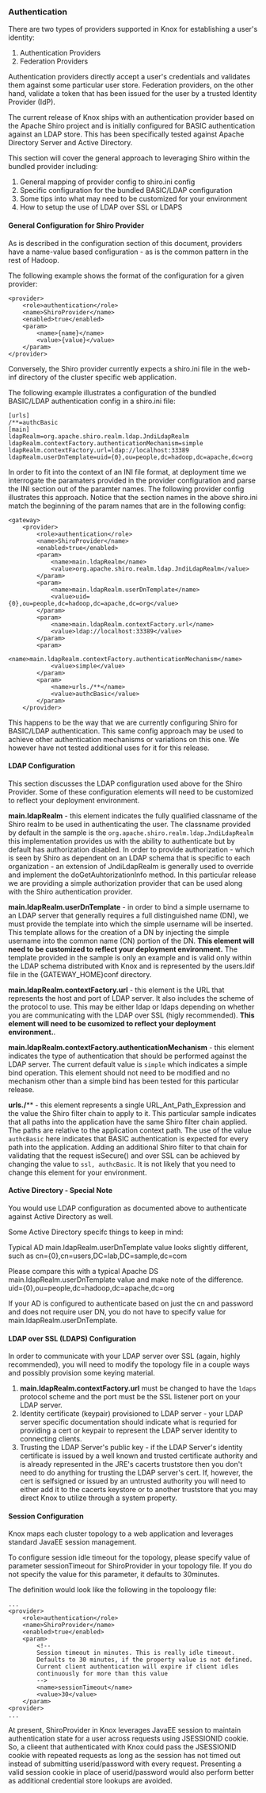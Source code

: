 <!---
   Licensed to the Apache Software Foundation (ASF) under one or more
   contributor license agreements.  See the NOTICE file distributed with
   this work for additional information regarding copyright ownership.
   The ASF licenses this file to You under the Apache License, Version 2.0
   (the "License"); you may not use this file except in compliance with
   the License.  You may obtain a copy of the License at

       http://www.apache.org/licenses/LICENSE-2.0

   Unless required by applicable law or agreed to in writing, software
   distributed under the License is distributed on an "AS IS" BASIS,
   WITHOUT WARRANTIES OR CONDITIONS OF ANY KIND, either express or implied.
   See the License for the specific language governing permissions and
   limitations under the License.
--->

### Authentication ###

There are two types of providers supported in Knox for establishing a user's identity:

1. Authentication Providers
2. Federation Providers

Authentication providers directly accept a user's credentials and validates them against some particular user store. Federation providers, on the other hand, validate a token that has been issued for the user by a trusted Identity Provider (IdP).

The current release of Knox ships with an authentication provider based on the Apache Shiro project and is initially configured for BASIC authentication against an LDAP store. This has been specifically tested against Apache Directory Server and Active Directory.

This section will cover the general approach to leveraging Shiro within the bundled provider including:

1. General mapping of provider config to shiro.ini config
2. Specific configuration for the bundled BASIC/LDAP configuration
3. Some tips into what may need to be customized for your environment
4. How to setup the use of LDAP over SSL or LDAPS

#### General Configuration for Shiro Provider ####

As is described in the configuration section of this document, providers have a name-value based configuration - as is the common pattern in the rest of Hadoop.

The following example shows the format of the configuration for a given provider:

    <provider>
        <role>authentication</role>
        <name>ShiroProvider</name>
        <enabled>true</enabled>
        <param>
            <name>{name}</name>
            <value>{value}</value>
        </param>
    </provider>

Conversely, the Shiro provider currently expects a shiro.ini file in the web-inf directory of the cluster specific web application.

The following example illustrates a configuration of the bundled BASIC/LDAP authentication config in a shiro.ini file:

	[urls]
	/**=authcBasic
	[main]
	ldapRealm=org.apache.shiro.realm.ldap.JndiLdapRealm
	ldapRealm.contextFactory.authenticationMechanism=simple
	ldapRealm.contextFactory.url=ldap://localhost:33389
	ldapRealm.userDnTemplate=uid={0},ou=people,dc=hadoop,dc=apache,dc=org

In order to fit into the context of an INI file format, at deployment time we interrogate the paramaters provided in the provider configuration and parse the INI section out of the paramter names. The following provider config illustrates this approach. Notice that the section names in the above shiro.ini match the beginning of the param names that are in the following config:

    <gateway>
        <provider>
            <role>authentication</role>
            <name>ShiroProvider</name>
            <enabled>true</enabled>
            <param>
                <name>main.ldapRealm</name>
                <value>org.apache.shiro.realm.ldap.JndiLdapRealm</value>
            </param>
            <param>
                <name>main.ldapRealm.userDnTemplate</name>
                <value>uid={0},ou=people,dc=hadoop,dc=apache,dc=org</value>
            </param>
            <param>
                <name>main.ldapRealm.contextFactory.url</name>
                <value>ldap://localhost:33389</value>
            </param>
            <param>
                <name>main.ldapRealm.contextFactory.authenticationMechanism</name>
                <value>simple</value>
            </param>
            <param>
                <name>urls./**</name>
                <value>authcBasic</value>
            </param>
        </provider>

This happens to be the way that we are currently configuring Shiro for BASIC/LDAP authentication. This same config approach may be used to achieve other authentication mechanisms or variations on this one. We however have not tested additional uses for it for this release.

#### LDAP Configuration ####

This section discusses the LDAP configuration used above for the Shiro Provider. Some of these configuration elements will need to be customized to reflect your deployment environment.

**main.ldapRealm** - this element indicates the fully qualified classname of the Shiro realm to be used in authenticating the user. The classname provided by default in the sample is the `org.apache.shiro.realm.ldap.JndiLdapRealm` this implementation provides us with the ability to authenticate but by default has authorization disabled. In order to provide authorization - which is seen by Shiro as dependent on an LDAP schema that is specific to each organization - an extension of JndiLdapRealm is generally used to override and implement the doGetAuhtorizationInfo method. In this particular release we are providing a simple authorization provider that can be used along with the Shiro authentication provider.

**main.ldapRealm.userDnTemplate** - in order to bind a simple username to an LDAP server that generally requires a full distinguished name (DN), we must provide the template into which the simple username will be inserted. This template allows for the creation of a DN by injecting the simple username into the common name (CN) portion of the DN. **This element will need to be customized to reflect your deployment environment.** The template provided in the sample is only an example and is valid only within the LDAP schema distributed with Knox and is represented by the users.ldif file in the {GATEWAY_HOME}conf directory.

**main.ldapRealm.contextFactory.url** - this element is the URL that represents the host and port of LDAP server. It also includes the scheme of the protocol to use. This may be either ldap or ldaps depending on whether you are communicating with the LDAP over SSL (higly recommended). **This element will need to be cusomized to reflect your deployment environment.**.

**main.ldapRealm.contextFactory.authenticationMechanism** - this element indicates the type of authentication that should be performed against the LDAP server. The current default value is `simple` which indicates a simple bind operation. This element should not need to be modified and no mechanism other than a simple bind has been tested for this particular release.

**urls./**** - this element represents a single URL_Ant_Path_Expression and the value the Shiro filter chain to apply to it. This particular sample indicates that all paths into the application have the same Shiro filter chain applied. The paths are relative to the application context path. The use of the value `authcBasic` here indicates that BASIC authentication is expected for every path into the application. Adding an additional Shiro filter to that chain for validating that the request isSecure() and over SSL can be achieved by changing the value to `ssl, authcBasic`. It is not likely that you need to change this element for your environment.

#### Active Directory - Special Note ####

You would use LDAP configuration as documented above to authenticate against Active Directory as well.

Some Active Directory specifc things to keep in mind:

Typical AD main.ldapRealm.userDnTemplate value looks slightly different, such as
    cn={0},cn=users,DC=lab,DC=sample,dc=com

Please compare this with a typical Apache DS main.ldapRealm.userDnTemplate value and make note of the difference.
    uid={0},ou=people,dc=hadoop,dc=apache,dc=org

If your AD is configured to authenticate based on just the cn and password and does not require user DN, you do not have to specify value for  main.ldapRealm.userDnTemplate.


#### LDAP over SSL (LDAPS) Configuration ####
In order to communicate with your LDAP server over SSL (again, highly recommended), you will need to modify the topology file in a couple ways and possibly provision some keying material.

1. **main.ldapRealm.contextFactory.url** must be changed to have the `ldaps` protocol scheme and the port must be the SSL listener port on your LDAP server.
2. Identity certificate (keypair) provisioned to LDAP server - your LDAP server specific documentation should indicate what is requried for providing a cert or keypair to represent the LDAP server identity to connecting clients.
3. Trusting the LDAP Server's public key - if the LDAP Server's identity certificate is issued by a well known and trusted certificate authority and is already represented in the JRE's cacerts truststore then you don't need to do anything for trusting the LDAP server's cert. If, however, the cert is selfsigned or issued by an untrusted authority you will need to either add it to the cacerts keystore or to another truststore that you may direct Knox to utilize through a system property.

#### Session Configuration ####

Knox maps each cluster topology to a web application and leverages standard JavaEE session management.

To configure session idle timeout for the topology, please specify value of parameter sessionTimeout for ShiroProvider in your topology file.  If you do not specify the value for this parameter, it defaults to 30minutes.

The definition would look like the following in the topoloogy file:

    ...
    <provider>
        <role>authentication</role>
        <name>ShiroProvider</name>
        <enabled>true</enabled>
        <param>
            <!--
            Session timeout in minutes. This is really idle timeout.
            Defaults to 30 minutes, if the property value is not defined.
            Current client authentication will expire if client idles
            continuously for more than this value
            -->
            <name>sessionTimeout</name>
            <value>30</value>
        </param>
    <provider>
    ...


At present, ShiroProvider in Knox leverages JavaEE session to maintain authentication state for a user across requests using JSESSIONID cookie.  So, a clieent that authenticated with Knox could pass the JSESSIONID cookie with repeated requests as long as the session has not timed out instead of submitting userid/password with every request.  Presenting a valid session cookie in place of userid/password would also perform better as additional credential store lookups are avoided.




